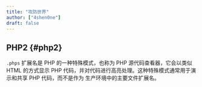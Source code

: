 ```yaml
---
title: "攻防世界"
author: ["4shen0ne"]
draft: false
---
```


## PHP2 {#php2}

`.phps` 扩展名是 PHP 的一种特殊模式，也称为 PHP 源代码查看器，它会以类似 HTML 的方式显示
PHP 代码，并对代码进行高亮处理。这种特殊模式通常用于演示和共享 PHP 代码，而不是作为
生产环境中的主要文件扩展名。
